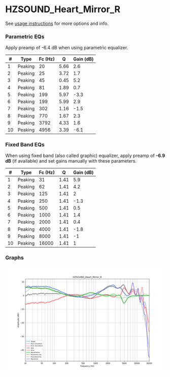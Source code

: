 # HZSOUND_Heart_Mirror_R
See [usage instructions](https://github.com/jaakkopasanen/AutoEq#usage) for more options and info.

### Parametric EQs
Apply preamp of -6.4 dB when using parametric equalizer.

|   # | Type    |   Fc (Hz) |    Q |   Gain (dB) |
|-----|---------|-----------|------|-------------|
|   1 | Peaking |        20 | 5.66 |         2.6 |
|   2 | Peaking |        25 | 3.72 |         1.7 |
|   3 | Peaking |        45 | 0.45 |         5.2 |
|   4 | Peaking |        81 | 1.89 |         0.7 |
|   5 | Peaking |       199 | 5.97 |        -3.3 |
|   6 | Peaking |       199 | 5.99 |         2.9 |
|   7 | Peaking |       302 | 1.16 |        -1.5 |
|   8 | Peaking |       770 | 1.67 |         2.3 |
|   9 | Peaking |      3792 | 4.33 |         1.6 |
|  10 | Peaking |      4956 | 3.39 |        -6.1 |

### Fixed Band EQs
When using fixed band (also called graphic) equalizer, apply preamp of **-6.9 dB** (if available) and set gains manually with these parameters.

|   # | Type    |   Fc (Hz) |    Q |   Gain (dB) |
|-----|---------|-----------|------|-------------|
|   1 | Peaking |        31 | 1.41 |         5.9 |
|   2 | Peaking |        62 | 1.41 |         4.2 |
|   3 | Peaking |       125 | 1.41 |         2   |
|   4 | Peaking |       250 | 1.41 |        -1.3 |
|   5 | Peaking |       500 | 1.41 |         0.5 |
|   6 | Peaking |      1000 | 1.41 |         1.4 |
|   7 | Peaking |      2000 | 1.41 |         0.4 |
|   8 | Peaking |      4000 | 1.41 |        -1.8 |
|   9 | Peaking |      8000 | 1.41 |        -1   |
|  10 | Peaking |     16000 | 1.41 |         1   |

### Graphs
![](./HZSOUND_Heart_Mirror_R.png)
